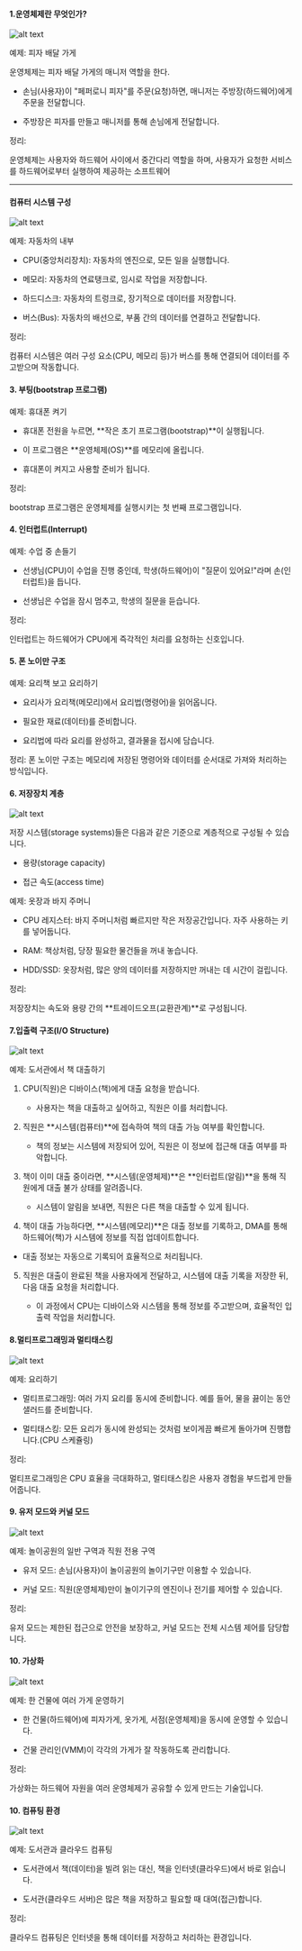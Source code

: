 #### 1.운영체제란 무엇인가?

![alt text](img/image.png)

예제: 피자 배달 가게

운영체제는 피자 배달 가게의 매니저 역할을 한다.

- 손님(사용자)이 "페퍼로니 피자"를 주문(요청)하면, 매니저는 주방장(하드웨어)에게 주문을 전달합니다.

- 주방장은 피자를 만들고 매니저를 통해 손님에게 전달합니다.

정리:

운영체제는 사용자와 하드웨어 사이에서 중간다리 역할을 하며, 사용자가 요청한 서비스를 하드웨어로부터 실행하여 제공하는 소프트웨어

---

#### 컴퓨터 시스템 구성

![alt text](img/image2.png)

예제: 자동차의 내부

- CPU(중앙처리장치): 자동차의 엔진으로, 모든 일을 실행합니다.
- 메모리: 자동차의 연료탱크로, 임시로 작업을 저장합니다.

- 하드디스크: 자동차의 트렁크로, 장기적으로 데이터를 저장합니다.

- 버스(Bus): 자동차의 배선으로, 부품 간의 데이터를 연결하고 전달합니다.

정리:

컴퓨터 시스템은 여러 구성 요소(CPU, 메모리 등)가 버스를 통해 연결되어 데이터를 주고받으며 작동합니다.

#### 3. 부팅(bootstrap 프로그램)

예제: 휴대폰 켜기

- 휴대폰 전원을 누르면, **작은 초기 프로그램(bootstrap)**이 실행됩니다.

- 이 프로그램은 **운영체제(OS)**를 메모리에 올립니다.

- 휴대폰이 켜지고 사용할 준비가 됩니다.

정리:

bootstrap 프로그램은 운영체제를 실행시키는 첫 번째 프로그램입니다.

#### 4. 인터럽트(Interrupt)

예제: 수업 중 손들기

- 선생님(CPU)이 수업을 진행 중인데, 학생(하드웨어)이 "질문이 있어요!"라며 손(인터럽트)을 듭니다.

- 선생님은 수업을 잠시 멈추고, 학생의 질문을 듣습니다.

정리:

인터럽트는 하드웨어가 CPU에게 즉각적인 처리를 요청하는 신호입니다.

#### 5. 폰 노이만 구조

예제: 요리책 보고 요리하기

- 요리사가 요리책(메모리)에서 요리법(명령어)을 읽어옵니다.

- 필요한 재료(데이터)를 준비합니다.

- 요리법에 따라 요리를 완성하고, 결과물을 접시에 담습니다.

정리:
폰 노이만 구조는 메모리에 저장된 명령어와 데이터를 순서대로 가져와 처리하는 방식입니다.

#### 6. 저장장치 계층

![alt text](img/image3.png)

저장 시스템(storage systems)들은 다음과 같은 기준으로 계층적으로 구성될 수 있습니다.

- 용량(storage capacity)

- 접근 속도(access time)

예제: 옷장과 바지 주머니

- CPU 레지스터: 바지 주머니처럼 빠르지만 작은 저장공간입니다. 자주 사용하는 키를 넣어둡니다.

- RAM: 책상처럼, 당장 필요한 물건들을 꺼내 놓습니다.

- HDD/SSD: 옷장처럼, 많은 양의 데이터를 저장하지만 꺼내는 데 시간이 걸립니다.

정리:

저장장치는 속도와 용량 간의 **트레이드오프(교환관계)**로 구성됩니다.

#### 7.입출력 구조(I/O Structure)

![alt text](img/image4.png)

예제: 도서관에서 책 대출하기

1. CPU(직원)은 디바이스(책)에게 대출 요청을 받습니다.

   - 사용자는 책을 대출하고 싶어하고, 직원은 이를 처리합니다.

2. 직원은 **시스템(컴퓨터)**에 접속하여 책의 대출 가능 여부를 확인합니다.

   - 책의 정보는 시스템에 저장되어 있어, 직원은 이 정보에 접근해 대출 여부를 파악합니다.

3. 책이 이미 대출 중이라면, **시스템(운영체제)**은 **인터럽트(알림)**을 통해 직원에게 대출 불가 상태를 알려줍니다.

   - 시스템이 알림을 보내면, 직원은 다른 책을 대출할 수 있게 됩니다.

4. 책이 대출 가능하다면, **시스템(메모리)**은 대출 정보를 기록하고, DMA를 통해 하드웨어(책)가 시스템에 정보를 직접 업데이트합니다.

- 대출 정보는 자동으로 기록되어 효율적으로 처리됩니다.

5. 직원은 대출이 완료된 책을 사용자에게 전달하고, 시스템에 대출 기록을 저장한 뒤, 다음 대출 요청을 처리합니다.

   - 이 과정에서 CPU는 디바이스와 시스템을 통해 정보를 주고받으며, 효율적인 입출력 작업을 처리합니다.

#### 8.멀티프로그래밍과 멀티태스킹

![alt text](img/image5.png)

예제: 요리하기

- 멀티프로그래밍: 여러 가지 요리를 동시에 준비합니다. 예를 들어, 물을 끓이는 동안 샐러드를 준비합니다.

- 멀티태스킹: 모든 요리가 동시에 완성되는 것처럼 보이게끔 빠르게 돌아가며 진행합니다.(CPU 스케쥴링)

정리:

멀티프로그래밍은 CPU 효율을 극대화하고, 멀티태스킹은 사용자 경험을 부드럽게 만들어줍니다.

#### 9. 유저 모드와 커널 모드

![alt text](img/image6.png)

예제: 놀이공원의 일반 구역과 직원 전용 구역

- 유저 모드: 손님(사용자)이 놀이공원의 놀이기구만 이용할 수 있습니다.

- 커널 모드: 직원(운영체제)만이 놀이기구의 엔진이나 전기를 제어할 수 있습니다.

정리:

유저 모드는 제한된 접근으로 안전을 보장하고, 커널 모드는 전체 시스템 제어를 담당합니다.

#### 10. 가상화

![alt text](img/image7.png)

예제: 한 건물에 여러 가게 운영하기

- 한 건물(하드웨어)에 피자가게, 옷가게, 서점(운영체제)을 동시에 운영할 수 있습니다.

- 건물 관리인(VMM)이 각각의 가게가 잘 작동하도록 관리합니다.

정리:

가상화는 하드웨어 자원을 여러 운영체제가 공유할 수 있게 만드는 기술입니다.

#### 10. 컴퓨팅 환경

![alt text](img/image8.png)

예제: 도서관과 클라우드 컴퓨팅

- 도서관에서 책(데이터)을 빌려 읽는 대신, 책을 인터넷(클라우드)에서 바로 읽습니다.

- 도서관(클라우드 서버)은 많은 책을 저장하고 필요할 때 대여(접근)합니다.

정리:

클라우드 컴퓨팅은 인터넷을 통해 데이터를 저장하고 처리하는 환경입니다.
